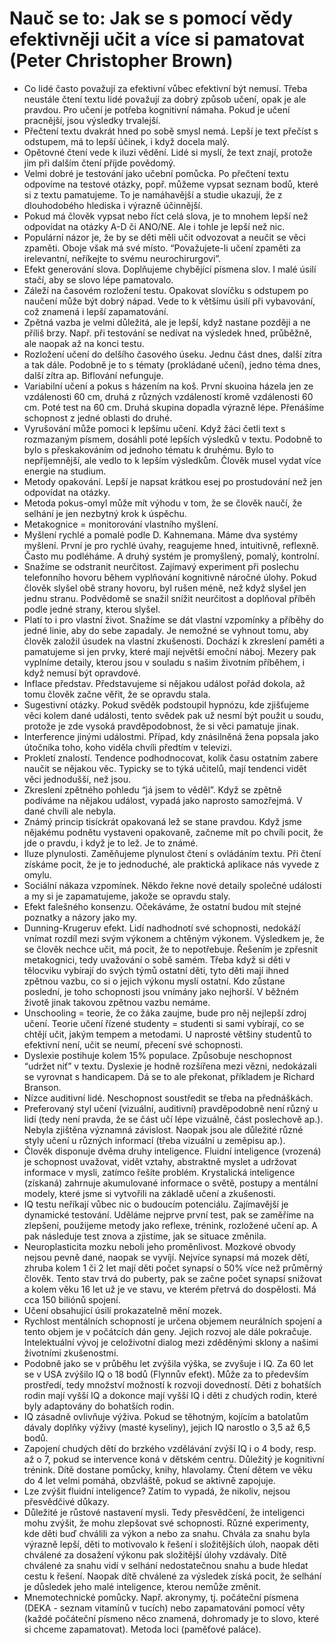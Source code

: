 # Nauč se to: Jak se s pomocí vědy efektivněji učit a více si pamatovat (Peter Christopher Brown)
* Co lidé často považují za efektivní vůbec efektivní být nemusí. Třeba neustále čtení textu lidé považují za dobrý způsob učení, opak je ale pravdou. Pro učení je potřeba kognitivní námaha. Pokud je učení pracnější, jsou výsledky trvalejší. 
* Přečtení textu dvakrát hned po sobě smysl nemá. Lepší je text přečíst s odstupem, má to lepší účinek, i když docela malý.
* Opětovné čtení vede k iluzi vědění. Lidé si myslí, že text znají, protože jim při dalším čtení příjde povědomý. 
* Velmi dobré je testování jako učební pomůcka. Po přečtení textu odpovíme na testové otázky, popř. můžeme vypsat seznam bodů, které si z textu pamatujeme. To je namáhavější a studie ukazují, že z dlouhodobého hlediska i výrazně účinnější.
* Pokud má člověk vypsat nebo říct celá slova, je to mnohem lepší než odpovídat na otázky A-D či ANO/NE. Ale i tohle je lepší než nic.
* Populární názor je, že by se děti měli učit odvozovat a neučit se věci zpaměti. Oboje však má své místo. “Považujete-li učení zpaměti za irelevantní, neříkejte to svému neurochirurgovi”.
* Efekt generování slova. Doplňujeme chybějící písmena slov. I malé úsilí stačí, aby se slovo lépe pamatovalo.
* Záleží na časovém rozložení testu. Opakovat slovíčku s odstupem po naučení může být dobrý nápad. Vede to k většímu úsilí při vybavování, což znamená i lepší zapamatování.
* Zpětná vazba je velmi důležitá, ale je lepší, když nastane později a ne příliš brzy. Např. při testování se nedívat na výsledek hned, průběžně, ale naopak až na konci testu.
* Rozložení učení do delšího časového úseku. Jednu část dnes, další zítra a tak dále. Podobně je to s tématy (prokládané učení), jedno téma dnes, další zítra ap. Biflování nefunguje.
* Variabilní učení a pokus s házením na koš. První skuoina házela jen ze vzdálenosti 60 cm, druhá z různých vzdáleností kromě vzdálenosti 60 cm. Poté test na 60 cm. Druhá skupina dopadla výrazně lépe. Přenášíme schopnost z jedné oblasti do druhé.
* Vyrušování může pomoci k lepšímu učení. Když žáci četli text s rozmazaným písmem, dosáhli poté lepších výsledků v textu. Podobně to bylo s přeskakováním od jednoho tématu k druhému. Bylo to nepříjemnější, ale vedlo to k lepším výsledkům. Člověk musel vydat více energie na studium.
* Metody opakování. Lepší je napsat krátkou esej po prostudování než jen odpovídat na otázky.
* Metoda pokus-omyl může mít výhodu v tom, že se člověk naučí, že selhání je jen nezbytný krok k úspěchu.
* Metakognice = monitorování vlastního myšlení.
* Myšlení rychlé a pomalé podle D. Kahnemana. Máme dva systémy myšlení. První je pro rychlé úvahy, reagujeme hned, intuitivně, reflexně. Často mu podléháme. A druhý systém je promyšlený, pomalý, kontrolní.
* Snažíme se odstranit neurčitost. Zajímavý experiment při poslechu telefonního hovoru během vyplňování kognitivně náročné úlohy. Pokud člověk slyšel obě strany hovoru, byl rušen méně, než když slyšel jen jednu stranu. Podvědomě se snažil snížit neurčitost a doplňoval příběh podle jedné strany, kterou slyšel. 
* Platí to i pro vlastní život. Snažíme se dát vlastní vzpomínky a příběhy do jedné linie, aby do sebe zapadaly. Je nemožné se vyhnout tomu, aby člověk založil úsudek na vlastní zkušenosti. Dochází k zkreslení paměti a pamatujeme si jen prvky, které mají největší emoční náboj. Mezery pak vyplníme detaily, kterou jsou v souladu s našim životním příběhem, i když nemusí být opravdové.
* Inflace představ. Představujeme si nějakou událost pořád dokola, až tomu člověk začne věřit, že se opravdu stala.
* Sugestivní otázky. Pokud svěděk podstoupil hypnózu, kde zjišťujeme věci kolem dané události, tento svědek pak už nesmí být použit u soudu, protože je zde vysoká pravděpodobnost, že si věci pamatuje jinak.
* Interference jinými událostmi. Případ, kdy znásilněná žena popsala jako útočníka toho, koho viděla chvíli předtím v televizi.
* Prokletí znalostí. Tendence podhodnocovat, kolik času ostatním zabere naučit se nějakou věc. Typicky se to týká učitelů, mají tendenci vidět věci jednodušší, než jsou. 
* Zkreslení zpětného pohledu “já jsem to věděl”. Když se zpětně podíváme na nějakou událost, vypadá jako naprosto samozřejmá. V dané chvíli ale nebyla.
* Známý princip tisíckrát opakovaná lež se stane pravdou. Když jsme nějakému podnětu vystaveni opakovaně, začneme mít po chvíli pocit, že jde o pravdu, i když je to lež. Je to známé.
* Iluze plynulosti. Zaměňujeme plynulost čtení s ovládáním textu. Při čtení získáme pocit, že je to jednoduché, ale praktická aplikace nás vyvede z omylu.
* Sociální nákaza vzpomínek. Někdo řekne nové detaily společné události a my si je zapamatujeme, jakože se opravdu staly.
* Efekt falešného konsenzu. Očekáváme, že ostatní budou mít stejné poznatky a názory jako my.
* Dunning-Krugeruv efekt. Lidí nadhodnotí své schopnosti, nedokáží vnímat rozdíl mezi svým výkonem a chtěným výkonem. Výsledkem je, že se člověk nechce učit, má pocit, že to nepotřebuje. Řešením je zpřesnit metakognici, tedy uvažování o sobě samém. Třeba když si děti v tělocviku vybírají do svých týmů ostatní děti, tyto děti mají ihned zpětnou vazbu, co si o jejich výkonu myslí ostatní. Kdo zůstane poslední, je toho schopnosti jsou vnímány jako nejhorší. V běžném životě jinak takovou zpětnou vazbu nemáme.
* Unschooling = teorie, že co žáka zaujme, bude pro něj nejlepší zdroj učení. Teorie učení řízené studenty = studenti si sami vybírají, co se chtějí učit, jakým tempem a metodami. U naprosté většiny studentů to efektivní není, učit se neumí, přecení své schopnosti.
* Dyslexie postihuje kolem 15% populace. Způsobuje neschopnost “udržet niť” v textu. Dyslexie je hodně rozšířena mezi vězni, nedokázali se vyrovnat s handicapem. Dá se to ale překonat, příkladem je Richard Branson.
* Nízce auditivní lidé. Neschopnost soustředit se třeba na přednáškách.
* Preferovaný styl učení (vizuální, auditivní) pravděpodobně není různý u lidí (tedy není pravda, že se část učí lépe vizuálně, část poslechově ap.). Nebyla zjištěna významná závislost. Naopak jsou ale důležité různé styly učení u různých informací (třeba vizuální u zeměpisu ap.).
* Člověk disponuje dvěma druhy inteligence. Fluidní inteligence (vrozená) je schopnost uvažovat, vidět vztahy, abstraktně myslet a udržovat informace v mysli, zatímco řešíte problém. Krystalická inteligence (získaná) zahrnuje akumulované informace o světě, postupy a mentální modely, které jsme si vytvořili na základě učení a zkušenosti.
* IQ testu neříkají vůbec nic o budoucím potenciálu. Zajímavější je dynamické testování. Uděláme nejprve první test, pak se zaměříme na zlepšení, použijeme metody jako reflexe, trénink, rozložené učení ap. A pak následuje test znova a zjistíme, jak se situace změnila.
* Neuroplasticita mozku neboli jeho proměnlivost. Mozkové obvody nejsou pevně dané, naopak se vyvíjí. Nejvíce synapsí má mozek dětí, zhruba kolem 1 či 2 let mají děti počet synapsí o 50% více než průměrný člověk. Tento stav trvá do puberty, pak se začne počet synapsí snižovat a kolem věku 16 let už je ve stavu, ve kterém přetrvá do dospělosti. Má cca 150 biliónů spojení.
* Učení obsahující úsilí prokazatelně mění mozek.
* Rychlost mentálních schopností je určena objemem neurálních spojení a tento objem je v počátcích dán geny. Jejich rozvoj ale dále pokračuje. Intelektuální vývoj je celoživotní dialog mezi zděděnými sklony a našimi životními zkušenostmi.
* Podobně jako se v průběhu let zvýšila výška, se zvyšuje i IQ. Za 60 let se v USA zvýšilo IQ o 18 bodů (Flynnův efekt). Může za to především prostředí, tedy množství možností k rozvoji dovedností. Děti z bohatších rodin mají vyšší IQ a dokonce mají vyšší IQ i děti z chudých rodin, které byly adaptovány do bohatších rodin.
* IQ zásadně ovlivňuje výživa. Pokud se těhotným, kojícím a batolatům dávaly doplňky výživy (masté kyseliny), jejich IQ narostlo o 3,5 až 6,5 bodů.
* Zapojení chudých dětí do brzkého vzdělávání zvýší IQ i o 4 body, resp. až o 7, pokud se intervence koná v dětském centru. Důležitý je kognitivní trénink. Dítě dostane pomůcky, knihy, hlavolamy. Čtení dětem ve věku do 4 let velmi pomáhá, obzvláště, pokud se aktivně zapojuje.
* Lze zvýšit fluidní inteligence? Zatím to vypadá, že nikoliv, nejsou přesvědčivé důkazy.
* Důležité je růstové nastavení mysli. Tedy přesvědčení, že inteligenci mohu zvýšit, že mohu zlepšovat své schopnosti. Různé experimenty, kde děti buď chválili za výkon a nebo za snahu. Chvála za snahu byla výrazně lepší, děti to motivovalo k řešení i složitějších úloh, naopak děti chválené za dosažení výkonu pak složitější úlohy vzdávaly. Dítě chválené za snahu vidí v selhání nedostatečnou snahu a bude hledat cestu k řešení. Naopak dítě chválené za výsledek získá pocit, že selhání je důsledek jeho malé inteligence, kterou nemůže změnit.
* Mnemotechnické pomůcky. Např. akronymy, tj. počáteční písmena (DEKA - seznam vitamínů v tucích) nebo zapamatování pomocí věty (každé počáteční písmeno něco znamená, dohromady je to slovo, které si chceme zapamatovat). Metoda loci (paměťové paláce). 
